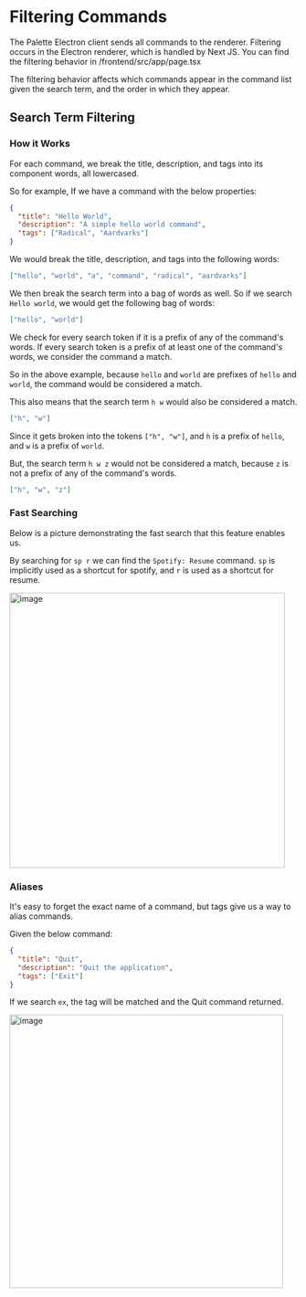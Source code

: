 # Filtering Commands

The Palette Electron client sends all commands to the renderer. Filtering occurs in the Electron renderer, which is handled by Next JS. You can find the filtering behavior in /frontend/src/app/page.tsx

The filtering behavior affects which commands appear in the command list given the search term, and the order in which they appear.

## Search Term Filtering

### How it Works

For each command, we break the title, description, and tags into its component words, all lowercased.

So for example, If we have a command with the below properties:

```json
{
  "title": "Hello World",
  "description": "A simple hello world command",
  "tags": ["Radical", "Aardvarks"]
}
```

We would break the title, description, and tags into the following words:

```json
["hello", "world", "a", "command", "radical", "aardvarks"]
```

We then break the search term into a bag of words as well. So if we search `Hello world`, we would get the following bag of words:

```json
["hello", "world"]
```

We check for every search token if it is a prefix of any of the command's words. If every search token is a prefix of at least one of the command's words, we consider the command a match.

So in the above example, because `hello` and `world` are prefixes of `hello` and `world`, the command would be considered a match.

This also means that the search term `h w` would also be considered a match.

```json
["h", "w"]
```

Since it gets broken into the tokens `["h", "w"]`, and `h` is a prefix of `hello`, and `w` is a prefix of `world`.

But, the search term `h w z` would not be considered a match, because `z` is not a prefix of any of the command's words.

```json
["h", "w", "z"]
```

### Fast Searching

Below is a picture demonstrating the fast search that this feature enables us.

By searching for `sp r` we can find the `Spotify: Resume` command. `sp` is implicitly used as a shortcut for spotify, and `r` is used as a shortcut for resume.

<img width="482" alt="image" src="https://github.com/D0rkKnight/CommandPalette/assets/20606858/d57f5fb4-9a89-4c47-aaf9-9ea5f2fdd0ab">

### Aliases

It's easy to forget the exact name of a command, but tags give us a way to alias commands.

Given the below command:

```json
{
  "title": "Quit",
  "description": "Quit the application",
  "tags": ["Exit"]
}
```

If we search `ex`, the tag will be matched and the Quit command returned.

<img width="479" alt="image" src="https://github.com/D0rkKnight/CommandPalette/assets/20606858/20bb1d19-de5f-4eeb-a20e-2fe669380bb4">
